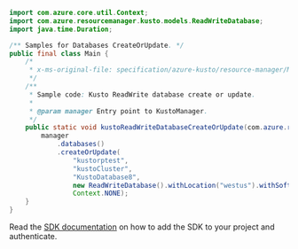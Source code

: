 ```java
import com.azure.core.util.Context;
import com.azure.resourcemanager.kusto.models.ReadWriteDatabase;
import java.time.Duration;

/** Samples for Databases CreateOrUpdate. */
public final class Main {
    /*
     * x-ms-original-file: specification/azure-kusto/resource-manager/Microsoft.Kusto/stable/2022-02-01/examples/KustoDatabasesCreateOrUpdate.json
     */
    /**
     * Sample code: Kusto ReadWrite database create or update.
     *
     * @param manager Entry point to KustoManager.
     */
    public static void kustoReadWriteDatabaseCreateOrUpdate(com.azure.resourcemanager.kusto.KustoManager manager) {
        manager
            .databases()
            .createOrUpdate(
                "kustorptest",
                "kustoCluster",
                "KustoDatabase8",
                new ReadWriteDatabase().withLocation("westus").withSoftDeletePeriod(Duration.parse("P1D")),
                Context.NONE);
    }
}
```

Read the [SDK documentation](https://github.com/Azure/azure-sdk-for-java/blob/azure-resourcemanager-kusto_1.0.0-beta.4/sdk/kusto/azure-resourcemanager-kusto/README.md) on how to add the SDK to your project and authenticate.
